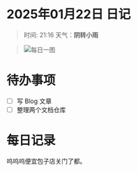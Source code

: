 # 2025年01月22日 日记

> 时间: 21:16     天气：**阴转小雨**

> ![每日一图](https://bing.ee123.net/img/?date=20250122)
# 待办事项

- [ ] 写 Blog 文章
- [ ] 整理两个文档仓库

# 每日记录

呜呜呜便宜包子店关门了都。

